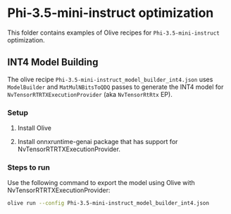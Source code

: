 # Phi-3.5-mini-instruct optimization

This folder contains examples of Olive recipes for `Phi-3.5-mini-instruct` optimization.

## INT4 Model Building

The olive recipe `Phi-3.5-mini-instruct_model_builder_int4.json` uses `ModelBuilder` and `MatMulNBitsToQDQ` passes to generate the INT4 model for `NvTensorRTRTXExecutionProvider` (aka `NvTensorRtRtx` EP).

### Setup

1. Install Olive

2. Install onnxruntime-genai package that has support for NvTensorRTRTXExecutionProvider.

### Steps to run

Use the following command to export the model using Olive with NvTensorRTRTXExecutionProvider:

```bash
olive run --config Phi-3.5-mini-instruct_model_builder_int4.json
```
